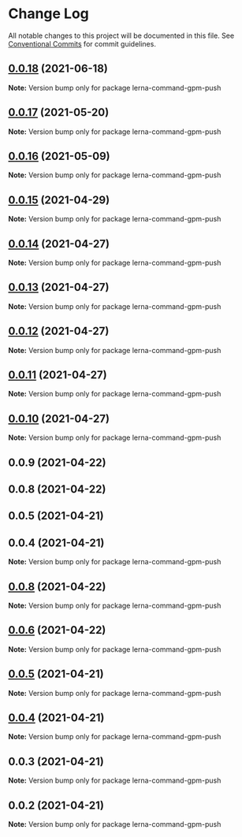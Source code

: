 # Change Log

All notable changes to this project will be documented in this file.
See [Conventional Commits](https://conventionalcommits.org) for commit guidelines.

## [0.0.18](https://github.com/imcuttle/lerna-commands/compare/lerna-command-gpm-push@0.0.17...lerna-command-gpm-push@0.0.18) (2021-06-18)

**Note:** Version bump only for package lerna-command-gpm-push





## [0.0.17](https://github.com/imcuttle/lerna-commands/compare/lerna-command-gpm-push@0.0.16...lerna-command-gpm-push@0.0.17) (2021-05-20)

**Note:** Version bump only for package lerna-command-gpm-push

## [0.0.16](https://github.com/imcuttle/lerna-commands/compare/lerna-command-gpm-push@0.0.15...lerna-command-gpm-push@0.0.16) (2021-05-09)

**Note:** Version bump only for package lerna-command-gpm-push

## [0.0.15](https://github.com/imcuttle/lerna-commands/compare/lerna-command-gpm-push@0.0.14...lerna-command-gpm-push@0.0.15) (2021-04-29)

**Note:** Version bump only for package lerna-command-gpm-push

## [0.0.14](https://github.com/imcuttle/lerna-commands/compare/lerna-command-gpm-push@0.0.13...lerna-command-gpm-push@0.0.14) (2021-04-27)

**Note:** Version bump only for package lerna-command-gpm-push

## [0.0.13](https://github.com/imcuttle/lerna-commands/compare/lerna-command-gpm-push@0.0.12...lerna-command-gpm-push@0.0.13) (2021-04-27)

**Note:** Version bump only for package lerna-command-gpm-push

## [0.0.12](https://github.com/imcuttle/lerna-commands/compare/lerna-command-gpm-push@0.0.11...lerna-command-gpm-push@0.0.12) (2021-04-27)

**Note:** Version bump only for package lerna-command-gpm-push

## [0.0.11](https://github.com/imcuttle/lerna-commands/compare/lerna-command-gpm-push@0.0.10...lerna-command-gpm-push@0.0.11) (2021-04-27)

**Note:** Version bump only for package lerna-command-gpm-push

## [0.0.10](https://github.com/imcuttle/lerna-commands/compare/lerna-command-gpm-push@0.0.9...lerna-command-gpm-push@0.0.10) (2021-04-27)

**Note:** Version bump only for package lerna-command-gpm-push

## 0.0.9 (2021-04-22)

## 0.0.8 (2021-04-22)

## 0.0.5 (2021-04-21)

## 0.0.4 (2021-04-21)

**Note:** Version bump only for package lerna-command-gpm-push

## [0.0.8](https://github.com/imcuttle/lerna-commands/compare/v0.0.6...v0.0.8) (2021-04-22)

**Note:** Version bump only for package lerna-command-gpm-push

## [0.0.6](https://github.com/imcuttle/lerna-commands/compare/v0.0.5...v0.0.6) (2021-04-22)

**Note:** Version bump only for package lerna-command-gpm-push

## [0.0.5](https://github.com/imcuttle/lerna-commands/compare/v0.0.4...v0.0.5) (2021-04-21)

**Note:** Version bump only for package lerna-command-gpm-push

## [0.0.4](https://github.com/imcuttle/lerna-commands/compare/v0.0.3...v0.0.4) (2021-04-21)

**Note:** Version bump only for package lerna-command-gpm-push

## 0.0.3 (2021-04-21)

**Note:** Version bump only for package lerna-command-gpm-push

## 0.0.2 (2021-04-21)

**Note:** Version bump only for package lerna-command-gpm-push
